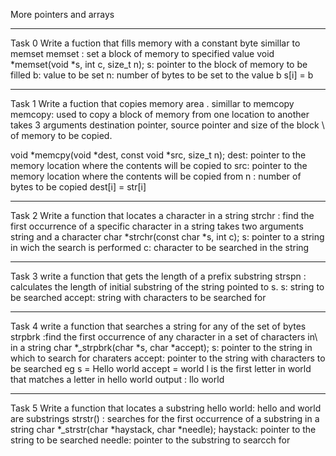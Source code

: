 More pointers and arrays

***************************************************************
Task 0
Write a fuction that fills memory with a constant byte simillar to memset
memset : set a block of memory to specified value
void *memset(void *s, int c, size_t n);
s: pointer to the block of memory to be filled
b: value to be set
n: number of bytes to be set to the value b
s[i] = b

*****************************************************************
Task 1
Write a fuction that copies memory area . simillar to memcopy
memcopy: used to copy a block of memory from one location to another
takes 3 arguments destination pointer, source pointer and size of the block \ 
of memory to be copied.

void *memcpy(void *dest, const void *src, size_t n);
dest: pointer to the memory location where the contents will be copied to
src: pointer to the memory location where the contents will be copied from
n : number of bytes to be copied
dest[i] = str[i]

*******************************************************************
Task 2
Write a function that locates a character in  a string
strchr : find the first occurrence of a specific character in a string
takes two arguments string and a character
char *strchr(const char *s, int c);
s: pointer to a string in wich the search is performed
c: character to be searched in the string


********************************************************************
Task 3
write a function that gets the length of a prefix substring
strspn : calculates the length of initial substring of the string pointed to s.
s: string to be searched
accept: string with characters to be searched for

********************************************************************
Task 4
write a function that searches a string for any of the set of bytes
strpbrk :find the first occurrence of any character in a set of characters in\ 
in a string
char *_strpbrk(char *s, char *accept);
s: pointer to the string in which to search for charaters
accept: pointer to the string with characters to be searched
eg s = Hello world
accept = world
l is the first letter in world that matches a letter in hello world
output : llo world

*************************************************************************
Task 5
Write a function that locates a substring
hello world: hello and world are substrings
strstr() : searches for the first occurrence of a substring in a string
	   char *_strstr(char *haystack, char *needle);
haystack: pointer to the string to be searched
needle: pointer to the substring to searcch for



















